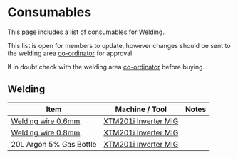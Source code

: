 # Consumables

This page includes a list of consumables for Welding.

This list is open for members to update, however changes should be sent to the welding
area [co-ordinator](https://t.me/diazwatson) for approval.

If in doubt check with the welding area [co-ordinator](https://t.me/diazwatson) before buying.

## Welding

| Item                                                                                                                                                                                                      | Machine / Tool                                        | Notes |
|-----------------------------------------------------------------------------------------------------------------------------------------------------------------------------------------------------------|-------------------------------------------------------|-------|
| [Welding wire 0.6mm](https://www.basicwelding.co.uk/collections/mild-steel-mig-welding-wire/products/mild-steel-mig-wire-0-8mm-0-7kg)                                                                     | [XTM201i Inverter MIG](../Equipment/Welding_Machines) |       |
| [Welding wire 0.8mm ](https://www.basicwelding.co.uk/products/mild-steel-mig-wire-0-6mm-0-7kg?pr_prod_strat=e5_desc&pr_rec_id=a9cca5765&pr_rec_pid=1898664132654&pr_ref_pid=1898651451438&pr_seq=uniform) | [XTM201i Inverter MIG](../Equipment/Welding_Machines)                                  |       |
| 20L Argon 5% Gas Bottle                                                                                                                                                                                   | [XTM201i Inverter MIG](../Equipment/Welding_Machines)                                  |       |
